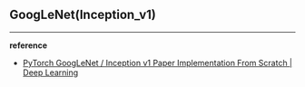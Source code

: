 ## GoogLeNet(Inception_v1)

---

**reference**

- [PyTorch GoogLeNet / Inception v1 Paper Implementation From Scratch | Deep Learning](https://www.youtube.com/watch?v=CZNYrkdDrmQ&t=1372s)
